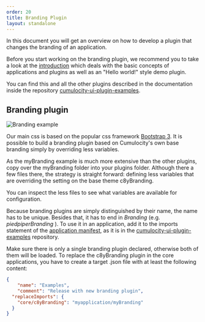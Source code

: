 ```yaml
---
order: 20
title: Branding Plugin
layout: standalone
---
```


<p class="lead">In this document you will get an overview on how to develop a plugin that changes the branding of an application.</p>

Before you start working on the branding plugin, we recommend you to take a look at the [introduction](/guides/web/introduction) which deals with the basic concepts of applications and plugins as well as an "Hello world!" style demo plugin.

You can find this and all the other plugins described in the documentation inside the repository [cumulocity-ui-plugin-examples](https://bitbucket.org/m2m/cumulocity-ui-plugin-examples).

## <a name="branding"></a>Branding plugin

![Branding example](/guides/images/plugins/branding.png)

Our main css is based on the popular css framework [Bootstrap 3](http://getbootstrap.com/). It is possible to build a branding plugin based on Cumulocity's own base branding simply by overriding less variables.

As the myBranding example is much more extensive than the other plugins, copy over the myBranding folder into your plugins folder.
Although there a few files there, the strategy is straight forward: defining less variables that are overriding the setting on the base theme c8yBranding.

You can inspect the less files to see what variables are available for configuration.

Because branding plugins are simply distinguished by their name, the name has to be unique. Besides that, it has to end in *Branding* (e.g. *piedpiperBranding* ). To use it in an application, add it to the imports statement of the [application manifest](/guides/web/introduction#manifests), as it is in the [cumulocity-ui-plugin-examples](https://bitbucket.org/m2m/cumulocity-ui-plugin-examples) repository.

Make sure there is only a single branding plugin declared, otherwise both of them will be loaded. To replace the c8yBranding plugin in the core applications, you have to create a target .json file with at least the following content:

```json
{
	"name": "Examples",
	"comment": "Release with new branding plugin",
  "replaceImports": {
    "core/c8yBranding": "myapplication/myBranding"
  }
}
```
